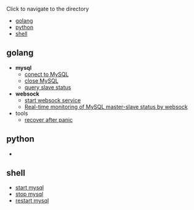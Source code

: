Click to navigate to the directory

- [golang](#golang)
- [python](#python)
- [shell](#shell)


## golang
- **mysql**
    - [conect to MySQL](https://github.com/hiRainn/coding-treasure-trove/blob/master/golang/database/mysql_client.go#L24)
    - [close MySQL](https://github.com/hiRainn/coding-treasure-trove/blob/master/golang/database/mysql_client.go#L45)
    - [query slave status](https://github.com/hiRainn/coding-treasure-trove/blob/master/golang/database/mysql_client.go#L53)
- **websock**
    - [start websock service](https://github.com/hiRainn/coding-treasure-trove/blob/master/golang/websock/start_ws_service.go#L17)
    - [Real-time monitoring of MySQL master-slave status by websock](https://github.com/hiRainn/coding-treasure-trove/blob/master/golang/websock/watch_master_slave_status.go#L17)
- tools
    - [recover after panic](https://github.com/hiRainn/coding-treasure-trove/blob/master/golang/utils/utils.go#L5)


## python

- 


## shell

- [start mysql](https://github.com/hiRainn/coding-treasure-trove/blob/master/shell/mysql/start_mysql.sh)
- [stop mysql](https://github.com/hiRainn/coding-treasure-trove/blob/master/shell/mysql/stop_mysql.sh)
- [restart mysql](https://github.com/hiRainn/coding-treasure-trove/blob/master/shell/mysql/restart_mysql.sh)
